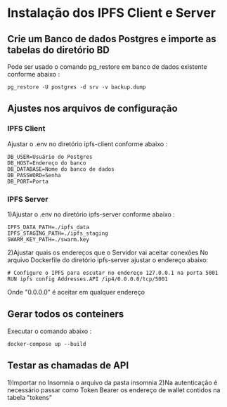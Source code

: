 # Instalação dos IPFS Client e Server

## Crie um Banco de dados Postgres e importe as tabelas do diretório BD
Pode ser usado o comando pg_restore em banco de dados existente conforme abaixo : 

```
pg_restore -U postgres -d srv -v backup.dump
```
## Ajustes nos arquivos de configuração 

### IPFS Client

Ajustar o .env no diretório ipfs-client conforme abaixo :

```
DB_USER=Usuário do Postgres
DB_HOST=Endereço do banco
DB_DATABASE=Nome do banco de dados
DB_PASSWORD=Senha
DB_PORT=Porta
```

### IPFS Server

1)Ajustar o .env no diretório ipfs-server conforme abaixo :

```
IPFS_DATA_PATH=./ipfs_data
IPFS_STAGING_PATH=./ipfs_staging
SWARM_KEY_PATH=./swarm.key
```
2)Ajustar quais os endereços que o Servidor vai aceitar conexões
No arquivo Dockerfile do diretório ipfs-server  ajustar o endereço abaixo:

```
# Configure o IPFS para escutar no endereço 127.0.0.1 na porta 5001
RUN ipfs config Addresses.API /ip4/0.0.0.0/tcp/5001
```

Onde "0.0.0.0" é aceitar em qualquer endereço

## Gerar todos os conteiners
Executar o comando abaixo : 

```
docker-compose up --build
```

## Testar as chamadas de API

1)Importar no Insomnia o arquivo da pasta insomnia
2)Na autenticação é necessário passar como Token Bearer os endereço de wallet contidos na tabela "tokens"
